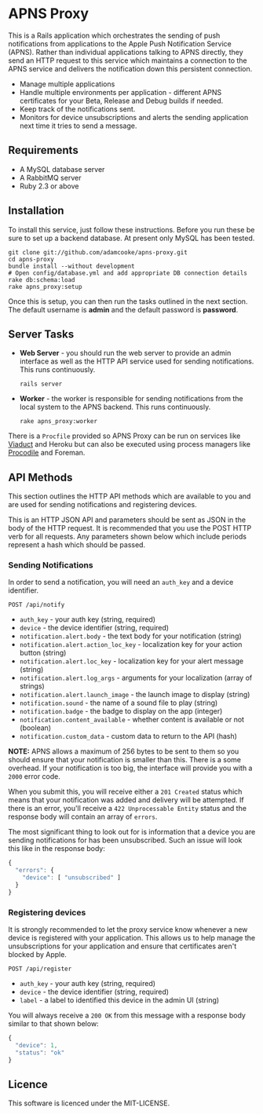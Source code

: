 # APNS Proxy

This is a Rails application which orchestrates the sending of push notifications
from applications to the Apple Push Notification Service (APNS). Rather than
individual applications talking to APNS directly, they send an HTTP request to
this service which maintains a connection to the APNS service and delivers
the notification down this persistent connection.

* Manage multiple applications
* Handle multiple environments per application - different APNS certificates
  for your Beta, Release and Debug builds if needed.
* Keep track of the notifications sent.
* Monitors for device unsubscriptions and alerts the sending application next
  time it tries to send a message.

## Requirements

* A MySQL database server
* A RabbitMQ server
* Ruby 2.3 or above

## Installation

To install this service, just follow these instructions. Before you run these
be sure to set up a backend database. At present only MySQL has been tested.

```
git clone git://github.com/adamcooke/apns-proxy.git
cd apns-proxy
bundle install --without development
# Open config/database.yml and add appropriate DB connection details
rake db:schema:load
rake apns_proxy:setup
```

Once this is setup, you can then run the tasks outlined in the next section.
The default username is **admin** and the default password is **password**.

## Server Tasks

* **Web Server** - you should run the web server to provide an admin interface
  as well as the HTTP API service used for sending notifications. This runs
  continuously.

  ```
  rails server
  ```

* **Worker** - the worker is responsible for sending notifications from the
  local system to the APNS backend. This runs continuously.

  ```
  rake apns_proxy:worker
  ```

There is a `Procfile` provided so APNS Proxy can be run on services like [Viaduct](https://viaduct.io)
and Heroku but can also be executed using process managers like [Procodile](https://github.com/adamcooke/procodile)
and Foreman.

## API Methods

This section outlines the HTTP API methods which are available to you and are
used for sending notifications and registering devices.

This is an HTTP JSON API and parameters should be sent as JSON in the body of
the HTTP request. It is recommended that you use the POST HTTP verb for all
requests. Any parameters shown below which include periods represent a hash
which should be passed.

### Sending Notifications

In order to send a notification, you will need an `auth_key` and a device
identifier.

```
POST /api/notify
```

* `auth_key` - your auth key (string, required)
* `device` - the device identifier (string, required)
* `notification.alert.body` - the text body for your notification (string)
* `notification.alert.action_loc_key` - localization key for your action button (string)
* `notification.alert.loc_key` - localization key for your alert message (string)
* `notification.alert.log_args` - arguments for your localization (array of strings)
* `notification.alert.launch_image` - the launch image to display (string)
* `notification.sound` - the name of a sound file to play (string)
* `notification.badge` - the badge to display on the app (integer)
* `notification.content_available` - whether content is available or not (boolean)
* `notification.custom_data` - custom data to return to the API (hash)

**NOTE:** APNS allows a maximum of 256 bytes to be sent to them so you should
ensure that your notification is smaller than this. There is a some overhead.
If your notification is too big, the interface will provide you with a `2000`
error code.

When you submit this, you will receive either a `201 Created` status which
means that your notification was added and delivery will be attempted. If there
is an error, you'll receive a `422 Unprocessable Entity` status and the response
body will contain an array of `errors`.

The most significant thing to look out for is information that a device you
are sending notifications for has been unsubscribed. Such an issue will look
this like in the response body:

```javascript
{
  "errors": {
    "device": [ "unsubscribed" ]
  }
}
```

### Registering devices

It is strongly recommended to let the proxy service know whenever a new device
is registered with your application. This allows us to help manage the
unsubscriptions for your application and ensure that certificates aren't
blocked by Apple.

```
POST /api/register
```

* `auth_key` - your auth key (string, required)
* `device` - the device identifier (string, required)
* `label` - a label to identified this device in the admin UI (string)

You will always receive a `200 OK` from this message with a response body
similar to that shown below:

```javascript
{
  "device": 1,
  "status": "ok"
}
```

## Licence

This software is licenced under the MIT-LICENSE.

